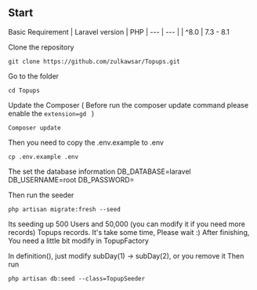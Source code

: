 ## Start
Basic Requirement
| Laravel version   |	PHP
| ---               | ---           |
| ^8.0              | 7.3 - 8.1

Clone the repository
```
git clone https://github.com/zulkawsar/Topups.git
```
Go to the folder
```
cd Topups
```
Update the Composer ( Before run the composer update command please enable the ```extension=gd ```  )
```
Composer update
```

Then you need to copy the .env.example to .env
```
cp .env.example .env
```

The set the database information 
DB_DATABASE=laravel
DB_USERNAME=root
DB_PASSWORD=

Then run the seeder
```
php artisan migrate:fresh --seed
```
Its seeding up 500 Users and 50,000 (you can modify it if you need more records) Topups records. It's take some time, Please wait :)
After finishing, You need a little bit modify in TopupFactory

In definition(), just modify subDay(1) -> subDay(2), or you remove it Then run
```
php artisan db:seed --class=TopupSeeder
```
